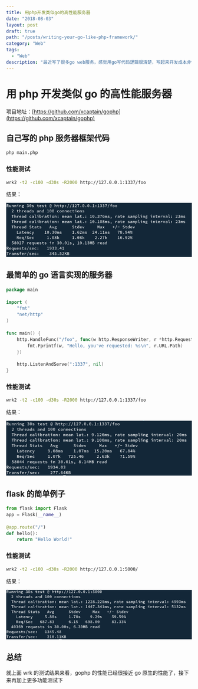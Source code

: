 ```yaml
---
title: 用php开发类似go的高性能服务器
date: "2018-08-03"
layout: post
draft: true
path: "/posts/writing-your-go-like-php-framework/"
category: "Web"
tags:
  - "Web"
description: "最近写了很多go web服务，感觉用go写代码逻辑很清楚，写起来开发成本非常低，想到用php实现一套类似的的东西，看看性能能否接近"
---
```


# 用 php 开发类似 go 的高性能服务器

项目地址：[https://github.com/xcaptain/gophp](https://github.com/xcaptain/gophp)

## 自己写的 php 服务器框架代码

```bash
php main.php
```

### 性能测试

```bash
wrk2 -t2 -c100 -d30s -R2000 http://127.0.0.1:1337/foo
```

结果：

![gophp](./gophp.png)

## 最简单的 go 语言实现的服务器

```go
package main

import (
	"fmt"
	"net/http"
)

func main() {
	http.HandleFunc("/foo", func(w http.ResponseWriter, r *http.Request) {
		fmt.Fprintf(w, "Hello, you've requested: %s\n", r.URL.Path)
	})

	http.ListenAndServe(":1337", nil)
}
```

### 性能测试

```bash
wrk2 -t2 -c100 -d30s -R2000 http://127.0.0.1:1337/foo
```

结果：

![go-premitive](./go-premitive.png)

## flask 的简单例子

```python
from flask import Flask
app = Flask(__name__)

@app.route("/")
def hello():
    return "Hello World!"
```

### 性能测试

```bash
wrk2 -t2 -c100 -d30s -R2000 http://127.0.0.1:5000/
```

结果：

![flask](./flask.png)

## 总结

就上面 wrk 的测试结果来看，gophp 的性能已经很接近 go 原生的性能了，接下来再加上更多功能测试下